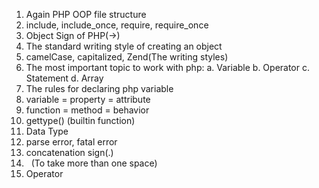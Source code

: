 1. Again PHP OOP file structure
2. include, include_once, require, require_once
3. Object Sign of PHP(->)
4. The standard writing style of creating an object
5. camelCase, capitalized, Zend(The writing styles)
6. The most important topic to work with php: 
    a. Variable b. Operator c. Statement d. Array
7. The rules for declaring php variable 
8. variable = property = attribute
9. function = method = behavior
10. gettype() (builtin function)
11. Data Type
12. parse error, fatal error
13. concatenation sign(.)
14. &nbsp; (To take more than one space)
15. Operator


